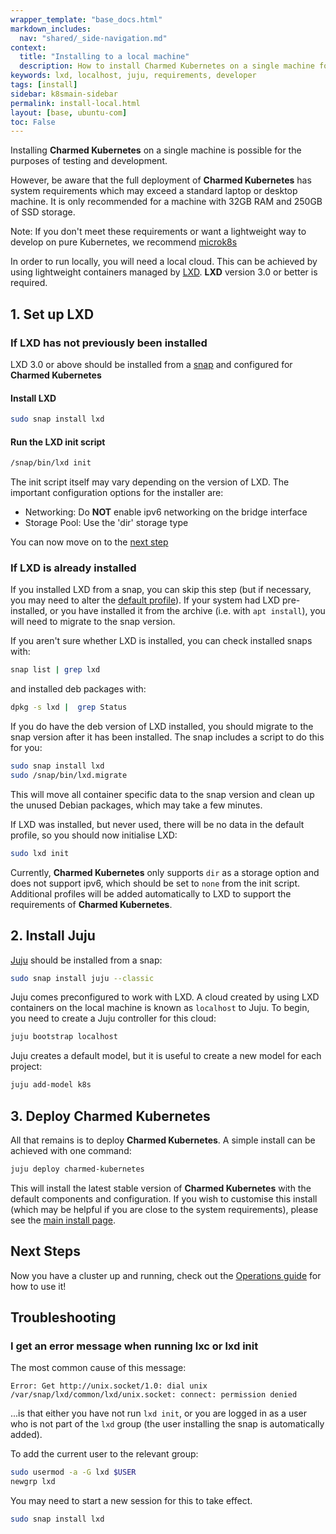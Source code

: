 ```yaml
---
wrapper_template: "base_docs.html"
markdown_includes:
  nav: "shared/_side-navigation.md"
context:
  title: "Installing to a local machine"
  description: How to install Charmed Kubernetes on a single machine for easy testing and development.
keywords: lxd, localhost, juju, requirements, developer
tags: [install]
sidebar: k8smain-sidebar
permalink: install-local.html
layout: [base, ubuntu-com]
toc: False
---
```


Installing **Charmed Kubernetes** on a single machine is possible for the
purposes of testing and development.

However, be aware that the full deployment of **Charmed Kubernetes** has system
requirements which may exceed a standard laptop or desktop machine. It is only
recommended for a machine with 32GB RAM and 250GB of SSD storage.

<div class="p-notification--positive"><p markdown="1" class="p-notification__response">
<span class="p-notification__status">Note:</span>
If you don't meet these requirements or want a lightweight way to develop on
pure Kubernetes, we recommend  <a href="https://microk8s.io/">microk8s</a>
</p></div>

In order to run locally, you will need a local cloud. This can be achieved by
using lightweight containers managed by [LXD][lxd-home]. **LXD** version 3.0
or better is required.

## 1. Set up LXD

### If LXD has not previously been installed

LXD 3.0 or above should be installed from a [snap][] and configured
for **Charmed Kubernetes**

#### Install LXD

```bash
sudo snap install lxd
```

#### Run the LXD init script

```bash
/snap/bin/lxd init
```

The init script itself may vary depending on the version of LXD. The important
configuration options for the installer are:

- Networking: Do **NOT** enable ipv6 networking on the bridge interface
- Storage Pool: Use the 'dir' storage type

You can now move on to the [next step](#step2)

### If **LXD** is already installed

If you installed LXD from a snap, you can skip this step (but if necessary, you may need to alter the [default profile](#profile)). If your system
had LXD pre-installed, or you have installed it from the archive (i.e. with
`apt install`), you will need to migrate to the snap version.

If you aren't sure whether LXD is installed, you can check
installed snaps with:

```bash
snap list | grep lxd
```

and installed deb packages with:

```bash
dpkg -s lxd |  grep Status
```

If you do have the deb version of LXD installed, you should migrate to the
snap version after it has been installed. The snap includes a script to do this
for you:

```bash
sudo snap install lxd
sudo /snap/bin/lxd.migrate
```

This will move all container specific data to the snap version and clean up
the unused Debian packages, which may take a few minutes.

If LXD was installed, but never used, there will be no data in the default
profile, so you should now initialise LXD:

```bash
sudo lxd init
```

<a id="profile"></a>

Currently, **Charmed Kubernetes** only supports `dir` as a storage option and
does not support ipv6, which should be set to `none` from the init script.
Additional profiles will be added automatically to LXD to support the
requirements of **Charmed Kubernetes**.

## 2. Install **Juju**

[Juju][] should be installed from a snap:

```bash
sudo snap install juju --classic
```

Juju comes preconfigured to work with LXD. A cloud created by using LXD
containers on the local machine is known as `localhost` to Juju. To begin, you
need to create a Juju controller for this cloud:

```bash
juju bootstrap localhost
```

Juju creates a default model, but it is useful to create a new model for each
project:

```bash
juju add-model k8s
```

## 3. Deploy **Charmed Kubernetes**

All that remains is to deploy **Charmed Kubernetes**. A simple install can be achieved with one command:

```bash
juju deploy charmed-kubernetes
```

This will install the latest stable version of **Charmed Kubernetes** with
the default components and configuration. If you wish to customise this install
(which may be helpful if you are close to the system requirements), please see
the [main install page][install].


## Next Steps

Now you have a cluster up and running, check out the
[Operations guide][operations] for how to use it!

## Troubleshooting

### I get an error message when running lxc or lxd init

The most common cause of this message:

```ǹo-highlight
Error: Get http://unix.socket/1.0: dial unix /var/snap/lxd/common/lxd/unix.socket: connect: permission denied
```

...is that either you have not run `lxd init`, or you are logged in as a user
who is not part of the `lxd` group (the user installing the snap is
automatically added).

To add the current user to the relevant group:

```bash
sudo usermod -a -G lxd $USER
newgrp lxd
```

You may need to start a new session for this to take effect.

```bash
sudo snap install lxd
```

<!-- LINKS -->

[lxd-home]: https://linuxcontainers.org/
[lxd-install]: https://linuxcontainers.org/lxd/getting-started-cli/
[conjure-up-install]: https://docs.conjure-up.io/devel/en/user-manual#installing-conjure-up
[conjure-lxd]: https://docs.conjure-up.io/stable/en/user-manual#users-of-lxd
[quickstart]: /kubernetes/docs/quickstart
[Juju]: https://jaas.ai
[snap]: https://snapcraft.io/docs/installing-snapd
[install]: /kubernetes/docs/install-manual
[operations]: /kubernetes/docs/operations
